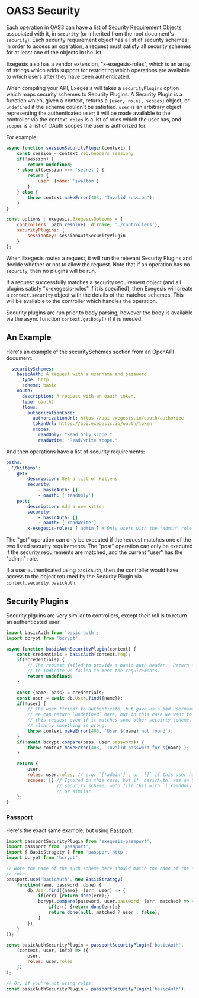 # OAS3 Security

Each operation in OAS3 can have a list of [Security Requirement Objects](https://github.com/OAI/OpenAPI-Specification/blob/master/versions/3.0.1.md#securityRequirementObject)
associated with it, in `security` (or inherited from the root document's `security`).
Each security requirement object has a list of security schemes; in order to
access an operation, a request must satisfy all security schemes for at least
one of the objects in the list.

Exegesis also has a vendor extension, "x-exegesis-roles", which is an array of
strings which adds support for restricting which operations are available to
which users after they have been authenticated.

When compiling your API, Exegesis will takes a `securityPlugins` option which
maps security schemes to Security Plugins.  A Security Plugin is a function
which, given a context, returns a `{user, roles, scopes}` object, or `undefined`
if the scheme couldn't be satisfied.  `user` is an arbitrary object representing
the authenticated user; it will be made available to the controller via the
context.  `roles` is a list of roles which the user has, and `scopes` is a list
of OAuth scopes the user is authorized for.

For example:

```js
async function sessionSecurityPlugin(context) {
    const session = context.req.headers.session;
    if(!session) {
        return undefined;
    } else if(session === 'secret') {
        return {
            user: {name: 'jwalton'}
        };
    } else {
        throw context.makeError(403, "Invalid session");
    }
}

const options : exegesis.ExegesisOptions = {
    controllers: path.resolve(__dirname, './controllers'),
    securityPlugins: {
        sessionKey: sessionAuthSecurityPlugin
    }
};
```

When Exegesis routes a request, it will run the relevant Security Plugins and
decide whether or not to allow the request.  Note that if an operation has
no `security`, then no plugins will be run.

If a request successfully matches a security requirement object (and all plugins
satisfy "x-exegesis-roles" if it is specified), then Exegesis will create a
`context.security` object with the details of the matched schemes.  This
will be available to the controller which handles the operation.

Security plugins are run prior to body parsing, however the body is available
via the async function `context.getBody()` if it is needed.

## An Example

Here's an example of the securitySchemes section from an OpenAPI document:

```yaml
  securitySchemes:
    basicAuth: A request with a username and password
      type: http
      scheme: basic
    oauth:
      description: A request with an oauth token.
      type: oauth2
      flows:
        authorizationCode:
          authorizationUrl: https://api.exegesis.io/oauth/authorize
          tokenUrl: https://api.exegesis.io/oauth/token
          scopes:
            readOnly: "Read only scope."
            readWrite: "Read/write scope."
```

And then operations have a list of security requirements:

```yaml
paths:
  '/kittens':
    get:
        description: Get a list of kittens
        security:
            - basicAuth: []
            - oauth: ['readOnly']
    post:
        description: Add a new kitten
        security:
            - basicAuth: []
            - oauth: ['readWrite']
        x-exegesis-roles: ['admin'] # Only users with the "admin" role may call this.
```

The "get" operation can only be executed if the request matches one of the two
listed security requirements.  The "post" operation can only be executed if
the security requirements are matched, and the current "user" has the "admin"
role.

If a user authenticated using `basicAuth`, then the controller would have
access to the object returned by the Security Plugin via
`context.security.basicAuth`.

## Security Plugins

Security plguins are very similar to controllers, except their roll is to
return an authenticated user:

```js
import basicAuth from 'basic-auth';
import bcrypt from 'bcrypt';

async function basicAuthSecurityPlugin(context) {
    const credentials = basicAuth(context.req);
    if(!credentials) {
        // The request failed to provide a basic auth header.  Return undefined
        // to indicate we failed to meet the requirements.
        return undefined;
    }

    const {name, pass} = credentials;
    const user = await db.User.find({name});
    if(!user) {
        // The user *tried* to authenticate, but gave us a bad username.
        // We can return `undefined` here, but in this case we want to reject
        // this request even if it matches some other secuirty scheme, because
        // clearly something is wrong.
        throw context.makeError(403, `User ${name} not found`);
    }
    if(!await bcrypt.compare(pass, user.password)) {
        throw context.makeError(403, `Invalid password for ${name}`);
    }

    return {
        user,
        roles: user.roles, // e.g. `['admin']`, or `[]` if this user has no roles.
        scopes: [] // Ignored in this case, but if `basicAuth` was an OAuth
                   // security scheme, we'd fill this with `['readOnly', 'readWrite']`
                   // or similar.
    };
}
```

### Passport

Here's the exact same example, but using [Passport](http://www.passportjs.org/):

```js
import passportSecurityPlugin from 'exegesis-passport';
import passport from 'passport';
import { BasicStragety } from 'passport-http';
import bcrypt from 'bcrypt';

// Note the name of the auth scheme here should match the name of the security
// role.
passport.use('basicAuth', new BasicStrategy(
    function(name, password, done) {
        db.User.find({name}, (err, user) => {
            if(err) {return done(err);}
            bcrypt.compare(password, user.password, (err, matched) => {
                if(err) {return done(err);}
                return done(null, matched ? user : false);
            }
        });
    }
));

const basicAuthSecurityPlugin = passportSecurityPlugin('basicAuth',
    (context, user, info) => ({
        user,
        roles: user.roles
    })
);

// Or, if you're not using roles:
const basicAuthSecurityPlugin = passportSecurityPlugin('basicAuth');
```
